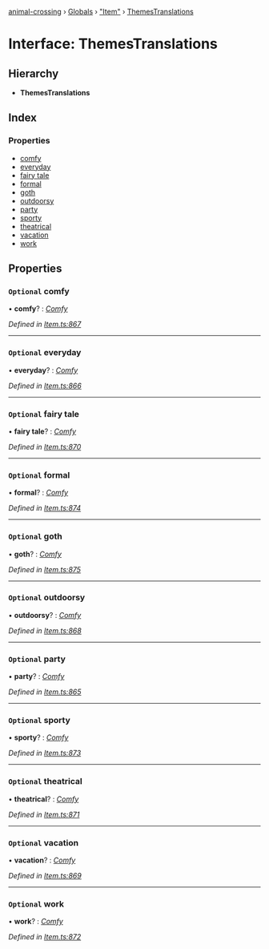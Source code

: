 [animal-crossing](../README.md) › [Globals](../globals.md) › ["Item"](../modules/_item_.md) › [ThemesTranslations](_item_.themestranslations.md)

# Interface: ThemesTranslations

## Hierarchy

* **ThemesTranslations**

## Index

### Properties

* [comfy](_item_.themestranslations.md#optional-comfy)
* [everyday](_item_.themestranslations.md#optional-everyday)
* [fairy tale](_item_.themestranslations.md#optional-fairy-tale)
* [formal](_item_.themestranslations.md#optional-formal)
* [goth](_item_.themestranslations.md#optional-goth)
* [outdoorsy](_item_.themestranslations.md#optional-outdoorsy)
* [party](_item_.themestranslations.md#optional-party)
* [sporty](_item_.themestranslations.md#optional-sporty)
* [theatrical](_item_.themestranslations.md#optional-theatrical)
* [vacation](_item_.themestranslations.md#optional-vacation)
* [work](_item_.themestranslations.md#optional-work)

## Properties

### `Optional` comfy

• **comfy**? : *[Comfy](_item_.comfy.md)*

*Defined in [Item.ts:867](https://github.com/Norviah/animal-crossing/blob/fbef868/module/types/Item.ts#L867)*

___

### `Optional` everyday

• **everyday**? : *[Comfy](_item_.comfy.md)*

*Defined in [Item.ts:866](https://github.com/Norviah/animal-crossing/blob/fbef868/module/types/Item.ts#L866)*

___

### `Optional` fairy tale

• **fairy tale**? : *[Comfy](_item_.comfy.md)*

*Defined in [Item.ts:870](https://github.com/Norviah/animal-crossing/blob/fbef868/module/types/Item.ts#L870)*

___

### `Optional` formal

• **formal**? : *[Comfy](_item_.comfy.md)*

*Defined in [Item.ts:874](https://github.com/Norviah/animal-crossing/blob/fbef868/module/types/Item.ts#L874)*

___

### `Optional` goth

• **goth**? : *[Comfy](_item_.comfy.md)*

*Defined in [Item.ts:875](https://github.com/Norviah/animal-crossing/blob/fbef868/module/types/Item.ts#L875)*

___

### `Optional` outdoorsy

• **outdoorsy**? : *[Comfy](_item_.comfy.md)*

*Defined in [Item.ts:868](https://github.com/Norviah/animal-crossing/blob/fbef868/module/types/Item.ts#L868)*

___

### `Optional` party

• **party**? : *[Comfy](_item_.comfy.md)*

*Defined in [Item.ts:865](https://github.com/Norviah/animal-crossing/blob/fbef868/module/types/Item.ts#L865)*

___

### `Optional` sporty

• **sporty**? : *[Comfy](_item_.comfy.md)*

*Defined in [Item.ts:873](https://github.com/Norviah/animal-crossing/blob/fbef868/module/types/Item.ts#L873)*

___

### `Optional` theatrical

• **theatrical**? : *[Comfy](_item_.comfy.md)*

*Defined in [Item.ts:871](https://github.com/Norviah/animal-crossing/blob/fbef868/module/types/Item.ts#L871)*

___

### `Optional` vacation

• **vacation**? : *[Comfy](_item_.comfy.md)*

*Defined in [Item.ts:869](https://github.com/Norviah/animal-crossing/blob/fbef868/module/types/Item.ts#L869)*

___

### `Optional` work

• **work**? : *[Comfy](_item_.comfy.md)*

*Defined in [Item.ts:872](https://github.com/Norviah/animal-crossing/blob/fbef868/module/types/Item.ts#L872)*
